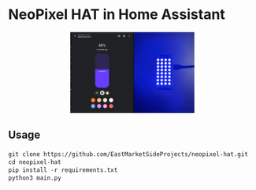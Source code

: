 # NeoPixel HAT in Home Assistant

<div align="center">
  <img src="images/demo.png" width="50%">
</div>


## Usage
```
git clone https://github.com/EastMarketSideProjects/neopixel-hat.git
cd neopixel-hat
pip install -r requirements.txt
python3 main.py
```
